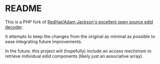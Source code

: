 README
======

This is a PHP fork of [RedHat/Adam Jackson's excellent open source 
edid decoder](http://cgit.freedesktop.org/xorg/app/edid-decode/).

It attempts to keep the changes from the original as minimal as possible
to ease integrating future improvements.

In the future, this project will (hopefully) include an access mechinism
to retrieve individual edid components (likely just an associative array).
